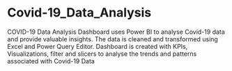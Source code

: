 # Covid-19_Data_Analysis
COVID-19 Data Analysis Dashboard uses Power BI to analyse Covid-19 data and provide  valuable insights. The data is cleaned and transformed using Excel and Power Query Editor.  Dashboard is created with KPIs, Visualizations, filter and slicers to analyse the trends and  patterns associated with Covid-19 Data
